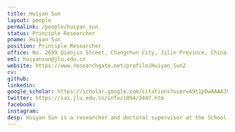 ```yaml
---
title: Huiyan Sun
layout: people
permalink: /people/huiyan_sun
status: Principle Researcher
pname: Huiyan Sun
position: Principle Researcher
office: No. 2699 Qianjin Street, Changchun City, Jilin Province, China
eml: huiyansun@jlu.edu.cn
website: https://www.researchgate.net/profile/Huiyan_Sun2
cv: 
github: 
linkedin: 
google_scholar: https://scholar.google.com/citations?user=A9t1pDwAAAAJ&hl=en
twitter: https://sai.jlu.edu.cn/info/1094/3447.htm
facebook: 
instagram: 
desp: Huiyan Sun is a researcher and doctoral supervisor at the School of Artificial Intelligence, Jilin University. She specializes in interdisciplinary research involving artificial intelligence, causal learning, and biomedicine. Over the past five years, she has published more than 20 papers as the first author or corresponding author in high-level journals such as Cancer Research, National Science Review, and ACM TKDD, as well as at top international artificial intelligence conferences. Additionally, she has co-authored books such as Causal Inference - An Analytical and Practical Approach, and Medical Informatics. In terms of research projects, Huiyan Sun has led two projects funded by the National Natural Science Foundation of China, the Jilin Province Excellent Youth Fund Project, and one organized research project at Jilin University. Her academic achievements have been widely recognized, earning her the ACM SIGBIO CHINA 2022 Rising Star Award and the second prize of the 2020 National Business Technology Progress Award. Huiyan Sun also holds several academic positions, including a standing committee member of the Systems Biology Special Committee of the Chinese Society for Bioinformatics (in preparation), a member of the Bioinformatics Special Committee of the China Computer Federation (CCF), and a director of the Jilin Province Artificial Intelligence Society.
---
```


